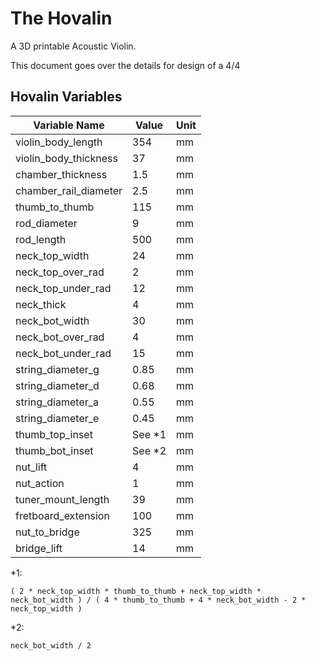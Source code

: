# The Hovalin
A 3D printable Acoustic Violin.

This document goes over the details for design of a 4/4 

## Hovalin Variables

| Variable Name         | Value   | Unit |
|-----------------------|---------|------|
| violin_body_length    | 354     | mm   |
| violin_body_thickness | 37      | mm   |
| chamber_thickness     | 1.5     | mm   |
| chamber_rail_diameter | 2.5     | mm   |
| thumb_to_thumb        | 115     | mm   |
| rod_diameter          | 9       | mm   |
| rod_length            | 500     | mm   |
| neck_top_width        | 24      | mm   |
| neck_top_over_rad     | 2       | mm   |
| neck_top_under_rad    | 12      | mm   |
| neck_thick            | 4       | mm   |
| neck_bot_width        | 30      | mm   |
| neck_bot_over_rad     | 4       | mm   |
| neck_bot_under_rad    | 15      | mm   |
| string_diameter_g     | 0.85    | mm   |
| string_diameter_d     | 0.68    | mm   |
| string_diameter_a     | 0.55    | mm   |
| string_diameter_e     | 0.45    | mm   |
| thumb_top_inset       | See *1  | mm   |
| thumb_bot_inset       | See *2  | mm   |
| nut_lift              | 4       | mm   |
| nut_action            | 1       | mm   |
| tuner_mount_length    | 39      | mm   |
| fretboard_extension   | 100     | mm   |
| nut_to_bridge         | 325     | mm   |
| bridge_lift           | 14      | mm   |

*1:  
```
( 2 * neck_top_width * thumb_to_thumb + neck_top_width * neck_bot_width ) / ( 4 * thumb_to_thumb + 4 * neck_bot_width - 2 * neck_top_width )
```  

*2:  
```
neck_bot_width / 2
```  
